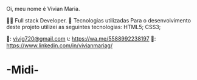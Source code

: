 Oi, meu nome é Vivian Maria.

👨‍💻 Full stack Developer. 💼 Tecnologias utilizadas Para o desenvolvimento deste projeto utilizei as seguintes tecnologias: HTML5; CSS3;

📧: vivig720@gmail.com 📞: https://wa.me/5588992238197 🔗: https://www.linkedin.com/in/vivianmariag/
# -Midi-
